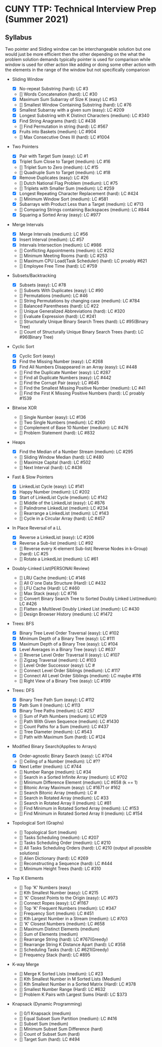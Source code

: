 # CUNY TTP: Technical Interview Prep (Summer 2021)

## Syllabus

Two pointer and Sliding window can be interchangeable solution but one would just be more efficient then the other depending on the what the problem solution demands typically pointer is used for comparison while window is used for other action like adding or doing some other action with the elements in the range of the window but not specifically compariosn

- Sliding Window
  - [x] No-repeat Substring (hard): LC #3
  - [] Words Concatenation (hard): LC #30
  - [x] Maximum Sum Subarray of Size K (easy) LC #53
  - [] Smallest Window Containing Substring (hard): LC #76
  - [x] Smallest Subarray with a given sum (easy): LC #209
  - [x] Longest Substring with K Distinct Characters (medium): LC #340
  - [x] Find String Anagrams (hard): LC #438
  - [] Find Permutation in string (hard): LC #567
  - [x] Fruits into Baskets (medium): LC #904
  - [] Max Consecutive Ones III (hard): LC #1004
  
- Two Pointers
  - [x] Pair with Target Sum (easy): LC #1
  - [x] Triplet Sum Close to Target (medium): LC #16
  - [] Triplet Sum to Zero (medium): LC #15
  - [] Quadruple Sum to Target (medium): LC #18
  - [x] Remove Duplicates (easy): LC #26
  - [] Dutch National Flag Problem (medium): LC #75
  - [] Triplets with Smaller Sum (medium): LC #259
  - [x] Longest Repeating Character Replacement (hard): LC #424
  - [] Minimum Window Sort (medium): LC #581
  - [x] Subarrays with Product Less than a Target (medium): LC #713
  - [] Comparing Strings containing Backspaces (medium): LC #844
  - [x] Squaring a Sorted Array (easy): LC #977

- Merge Intervals
  - [x] Merge Intervals (medium): LC #56
  - [x] Insert Interval (medium): LC #57
  - [x] Intervals Intersection (medium): LC #986
  - [] Conflicting Appointments (medium): LC #252
  - [] Minimum Meeting Rooms (hard): LC #253
  - [] Maximum CPU Load(Task Scheduler) (hard): LC proably #621
  - [] Employee Free Time (hard): LC #759

- Subsets/Backtracking
  - [x] Subsets (easy): LC #78
  - [] Subsets With Duplicates (easy): LC #90
  - [] Permutations (medium): LC #46
  - [] String Permutations by changing case (medium): LC #784
  - [] Balanced Parentheses (hard): LC #22
  - [] Unique Generalized Abbreviations (hard): LC #320
  - [] Evaluate Expression (hard): LC #241
  - [] Structurally Unique Binary Search Trees (hard): LC #95(Binary Tree)
  - [] Count of Structurally Unique Binary Search Trees (hard): LC #96(Binary Tree)

- Cyclic Sort
  - [x] Cyclic Sort (easy)
  - [x] Find the Missing Number (easy): LC #268
  - [x] Find All Numbers Disappeared in an Array (easy): LC #448
  - [] Find the Duplicate Number (easy): LC #287
  - [] Find all Duplicate Numbers (easy): LC #442
  - [] Find the Corrupt Pair (easy): LC #645
  - [] Find the Smallest Missing Positive Number (medium): LC #41
  - [] Find the First K Missing Positive Numbers (hard): LC proably #1539

- Bitwise XOR
  - [] Single Number (easy): LC #136
  - [] Two Single Numbers (medium): LC #260
  - [] Complement of Base 10 Number (medium): LC #476
  - [] Problem Statement (hard): LC #832

- Heaps
  - [x] Find the Median of a Number Stream (medium): LC #295
  - [] Sliding Window Median (hard): LC #480
  - [] Maximize Capital (hard): LC #502
  - [] Next Interval (hard): LC #436
  
- Fast & Slow Pointers
  - [x] LinkedList Cycle (easy): LC #141
  - [x] Happy Number (medium): LC #202
  - [x] Start of LinkedList Cycle (medium): LC #142
  - [] Middle of the LinkedList (easy): LC #876
  - [] Palindrome LinkedList (medium): LC #234
  - [] Rearrange a LinkedList (medium): LC #143
  - [] Cycle in a Circular Array (hard): LC #457
  
- In Place Reversal of a LL
  - [x] Reverse a LinkedList (easy): LC #206
  - [x] Reverse a Sub-list (medium): LC #92
  - [] Reverse every K-element Sub-list( Reverse Nodes in k-Group) (hard): LC #25
  - [] Rotate a LinkedList (medium): LC #61

- Doubly-Linked List(PERSONAl Review)
  - [] LRU Cache (medium): LC #146
  - [] All O`one Data Structure (Hard): LC #432
  - [] LFU Cache (Hard): LC #460
  - [] Max Stack (easy): LC #716
  - [] Convert Binary Search Tree to Sorted Doubly Linked List(medium): LC #426
  - [] Flatten a Multilevel Doubly Linked List (medium): LC #430
  - [] Design Browser History (medium): LC #1472

- Trees: BFS
  - [x] Binary Tree Level Order Traversal (easy): LC #102
  - [x] Minimum Depth of a Binary Tree (easy): LC #111
  - [x] Maximum Depth of a Binary Tree (easy): LC #104
  - [x] Level Averages in a Binary Tree (easy): LC #637
  - [] Reverse Level Order Traversal II (easy): LC #107
  - [] Zigzag Traversal (medium): LC #103
  - [] Level Order Successor (easy): LC #
  - [] Connect Level Order Siblings (medium): LC #117
  - [] Connect All Level Order Siblings (medium): LC maybe #116
  - [] Right View of a Binary Tree (easy): LC #199  
  
- Trees: DFS
  - [x] Binary Tree Path Sum (easy): LC #112
  - [x] Path Sum II (medium): LC #113
  - [x] Binary Tree Paths (medium): LC #257
  - [] Sum of Path Numbers (medium): LC #129
  - [] Path With Given Sequence (medium): LC #1430
  - [] Count Paths for a Sum (medium): LC #437
  - [] Tree Diameter (medium): LC #543
  - [] Path with Maximum Sum (hard): LC #124

- Modified Binary Search(Applies to Arrays)
  - [x] Order-agnostic Binary Search (easy): LC #704
  - [] Ceiling of a Number (medium): LC #??
  - [x] Next Letter (medium): LC #744
  - [] Number Range (medium): LC #34
  - [] Search in a Sorted Infinite Array (medium): LC #702
  - [] Minimum Difference Element (medium): LC #658 (k == 1)
  - [] Bitonic Array Maximum (easy): LC #1671 or #162
  - [] Search Bitonic Array (medium): LC #
  - [] Search in Rotated Array (medium): LC #33
  - [] Search in Rotated Array II (medium): LC #81
  - [] Find Minimum in Rotated Sorted Array (medium): LC #153
  - [] Find Minimum in Rotated Sorted Array II (medium): LC #154

- Topological Sort (Graphs)
  - [] Topological Sort (medium)
  - [] Tasks Scheduling (medium): LC #207
  - [] Tasks Scheduling Order (medium): LC #210
  - [] All Tasks Scheduling Orders (hard): LC #210 (output all possible solutions)
  - [] Alien Dictionary (hard): LC #269
  - [] Reconstructing a Sequence (hard): LC #444
  - [] Minimum Height Trees (hard): LC #310

- Top K Elements
  - [] Top 'K' Numbers (easy)
  - [] Kth Smallest Number (easy): LC #215
  - [] 'K' Closest Points to the Origin (easy): LC #973
  - [] Connect Ropes (easy): LC #1167
  - [] Top 'K' Frequent Numbers (medium): LC #347
  - [] Frequency Sort (medium): LC #451
  - [] Kth Largest Number in a Stream (medium): LC #703
  - [] 'K' Closest Numbers (medium): LC #658
  - [] Maximum Distinct Elements (medium)
  - [] Sum of Elements (medium)
  - [] Rearrange String (hard): LC #767(Greedy)
  - [] Rearrange String K Distance Apart (hard): LC #358
  - [] Scheduling Tasks (hard): LC #621(Greedy)
  - [] Frequency Stack (hard): LC #895
  
- K-way Merge
  - [] Merge K Sorted Lists (medium): LC #23
  - [] Kth Smallest Number in M Sorted Lists (Medium)
  - [] Kth Smallest Number in a Sorted Matrix (Hard): LC #378
  - [] Smallest Number Range (Hard): LC #632
  - [] Problem K Pairs with Largest Sums (Hard): LC $373
  
- Knapsack (Dynamic Programming)
  - [] 0/1 Knapsack (medium)
  - [] Equal Subset Sum Partition (medium): LC #416
  - [] Subset Sum (medium)
  - [] Minimum Subset Sum Difference (hard)
  - [] Count of Subset Sum (hard)
  - [] Target Sum (hard): LC #494
